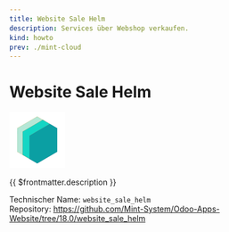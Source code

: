 ```yaml
---
title: Website Sale Helm
description: Services über Webshop verkaufen.
kind: howto
prev: ./mint-cloud
---
```

# Website Sale Helm
![icon_oms_box](attachments/icons_odoo_mint_system.png)

{{ $frontmatter.description }}

Technischer Name: `website_sale_helm`\
Repository: <https://github.com/Mint-System/Odoo-Apps-Website/tree/18.0/website_sale_helm>
